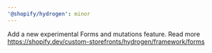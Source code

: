 ```yaml
---
'@shopify/hydrogen': minor
---
```


Add a new experimental Forms and mutations feature. Read more https://shopify.dev/custom-storefronts/hydrogen/framework/forms
